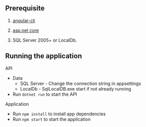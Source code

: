 
## Prerequisite 

1. [angular-cli](https://github.com/angular/angular-cli)

2. [asp.net core](https://www.microsoft.com/net)

3. SQL Server 2005+ or LocalDb. 

## Running the application

API 
- Data 
    - SQL Server - Change the connection string in appsettings
    - LocalDb - SqlLocalDB.exe start if not already running  
- Run `dotnet run` to start the API

Application
- Run `npm install` to install app dependencies
- Run `npm start` to start the application